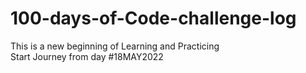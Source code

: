 # 100-days-of-Code-challenge-log
This is a new beginning of Learning and Practicing  
Start Journey from day
#18MAY2022



